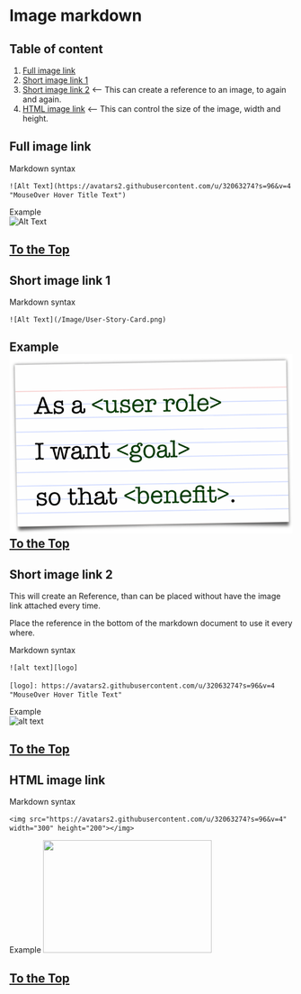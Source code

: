 <a name="top"></a>
# Image markdown
## Table of content 
1. [Full image link](#fullimagelink)
2. [Short image link 1](#shortimagelink1)
3. [Short image link 2](#shortimagelink2) <-- This can create a reference to an image, to again and again. 
4. [HTML image link](#htmlimagelink) <-- This can control the size of the image, width and height.

<a name="fullimagelink"></a>
## Full image link

Markdown syntax
```
![Alt Text](https://avatars2.githubusercontent.com/u/32063274?s=96&v=4 "MouseOver Hover Title Text")
```
Example  
![Alt Text](https://avatars2.githubusercontent.com/u/32063274?s=96&v=4 "MouseOver Hover Title Text")

[To the Top](#top)
------------------

<a name="shortimagelink1"></a>
## Short image link 1

Markdown syntax
```
![Alt Text](/Image/User-Story-Card.png)
```
Example
![Alt Text](/Image/User-Story-Card.png)  
[To the Top](#top)
---

<a name="shortimagelink2"></a>
## Short image link 2

This will create an Reference, than can be placed without have the image link attached every time.

Place the reference in the bottom of the markdown document to use it every where.

Markdown syntax
```
![alt text][logo]

[logo]: https://avatars2.githubusercontent.com/u/32063274?s=96&v=4 "MouseOver Hover Title Text"
```
Example  
![alt text][logo]

[logo]: https://avatars2.githubusercontent.com/u/32063274?s=96&v=4 "MouseOver Hover Title Text"


[To the Top](#top)
------------------

<a name="htmlimagelink"></a>
## HTML image link

Markdown syntax
```
<img src="https://avatars2.githubusercontent.com/u/32063274?s=96&v=4" width="300" height="200"></img>
```
Example
<img src="https://avatars2.githubusercontent.com/u/32063274?s=96&v=4" width="300" height="200"></img>

[To the Top](#top)
------------------
